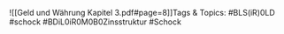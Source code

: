 
![[Geld und Währung Kapitel 3.pdf#page=8]]Tags & Topics:
   #BLS(iR)0LD
   #schock
   #BDiL0iR0M0B0Zinsstruktur
   #Schock